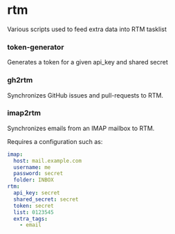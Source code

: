 rtm
===

Various scripts used to feed extra data into RTM tasklist

### token-generator

Generates a token for a given api\_key and shared secret

### gh2rtm

Synchronizes GitHub issues and pull-requests to RTM.

### imap2rtm

Synchronizes emails from an IMAP mailbox to RTM.

Requires a configuration such as:

```yaml
imap:
  host: mail.example.com
  username: me
  password: secret
  folder: INBOX
rtm:
  api_key: secret
  shared_secret: secret
  token: secret
  list: 0123545
  extra_tags:
    - email
```

